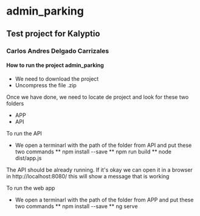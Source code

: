 # admin_parking

## Test project for Kalyptio
### Carlos Andres Delgado Carrizales

#### How to run the project admin_parking

* We need to download the project
* Uncompress the file .zip

Once we have done, we need to locate de project and look for these two folders
* APP
* API

To run the API
* We open a terminarl with the path of the folder from API and put these two commands
** npm install --save
** npm run build
** node dist/app.js
  
 The API should be already running. If it's okay we can open it in a browser in http://localhost:8080/ this will show a message that is working
 
To run the web app
* We open a terminarl with the path of the folder from APP and put these two commands
** npm install --save
** ng serve
